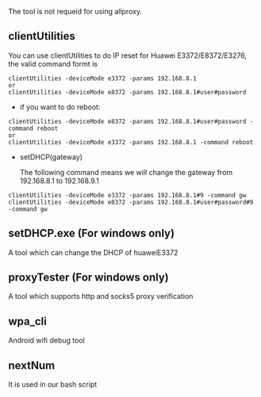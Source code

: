 The tool is not requeid for using allproxy.

## clientUtilities
You can use clientUtilities to do IP reset for Huawei E3372/E8372/E3276, the valid command formt is

```
clientUtilities -deviceMode e3372 -params 192.168.8.1
or
clientUtilities -deviceMode e8372 -params 192.168.8.1#user#password
```

+ if you want to do reboot:

```
clientUtilities -deviceMode e8372 -params 192.168.8.1#user#password -command reboot
or
clientUtilities -deviceMode e3372 -params 192.168.8.1 -command reboot
```

+ setDHCP(gateway)
  
  The following command means we will change the gateway from 192.168.8.1 to 192.168.9.1

```
clientUtilities -deviceMode e3372 -params 192.168.8.1#9 -command gw
clientUtilities -deviceMode e8372 -params 192.168.8.1#user#password#9 -command gw
```

## setDHCP.exe (For windows only)
A tool which can change the DHCP of huaweiE3372
## proxyTester (For windows only)
A tool which supports http and socks5 proxy verification

## wpa_cli
Android wifi debug tool

## nextNum
It is used in our bash script